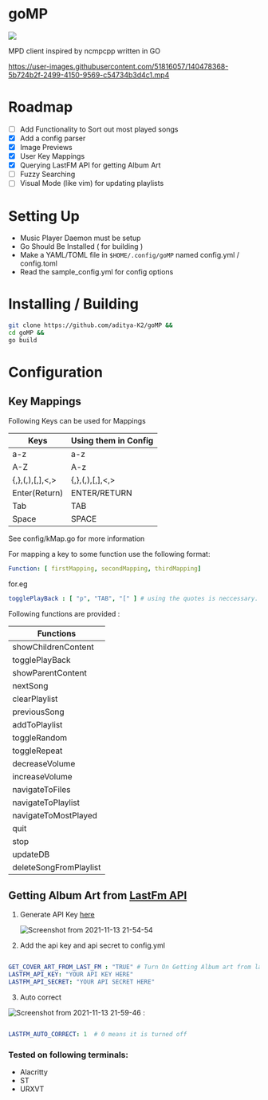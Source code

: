 # goMP

![](https://img.shields.io/badge/status-alpha-red)

 MPD client inspired by ncmpcpp written in GO

https://user-images.githubusercontent.com/51816057/140478368-5b724b2f-2499-4150-9569-c54734b3d4c1.mp4

# Roadmap

- [ ] Add Functionality to Sort out most played songs
- [x] Add a config parser
- [x] Image Previews
- [x] User Key Mappings
- [x] Querying LastFM API for getting Album Art
- [ ] Fuzzy Searching
- [ ] Visual Mode (like vim) for updating playlists

# Setting Up

- Music Player Daemon must be setup
- Go Should Be Installed ( for building )
- Make a YAML/TOML file in ``$HOME/.config/goMP`` named config.yml / config.toml
- Read the sample_config.yml for config options

# Installing / Building

```bash
git clone https://github.com/aditya-K2/goMP &&
cd goMP &&
go build
```

# Configuration

## Key Mappings

Following Keys can be used for Mappings

| Keys            | Using them in Config  |
|-----------------|-----------------------|
| a-z             | a-z                   |
| A-Z             | A-z                   |
| {,},(,),[,],<,> | {,},(,),[,],<,>       |
| Enter(Return)   | ENTER/RETURN          |
| Tab             | TAB                   |
| Space           | SPACE                 |

See config/kMap.go for more information

For mapping a key to some function use the following format:


```yml
Function: [ firstMapping, secondMapping, thirdMapping]
```
for.eg


```yml
togglePlayBack : [ "p", "TAB", "[" ] # using the quotes is neccessary.
```

Following functions are provided :

|          Functions                 |
|------------------------------------|
|     showChildrenContent            |
|     togglePlayBack                 |
|     showParentContent              |
|     nextSong                       |
|     clearPlaylist                  |
|     previousSong                   |
|     addToPlaylist                  |
|     toggleRandom                   |
|     toggleRepeat                   |
|     decreaseVolume                 |
|     increaseVolume                 |
|     navigateToFiles                |
|     navigateToPlaylist             |
|     navigateToMostPlayed           |
|     quit                           |
|     stop                           |
|     updateDB                       |
|     deleteSongFromPlaylist         |

## Getting Album Art from [LastFm API](https://www.last.fm/api)

1. Generate API Key [here](https://www.last.fm/login?next=%2Fapi%2Faccount%2Fcreate%3F_pjax%3D%2523content)
   
   ![Screenshot from 2021-11-13 21-54-54](https://user-images.githubusercontent.com/51816057/141651276-f76a5c7f-65fe-4a1a-b130-18cdf67dd471.png)
   
2. Add the api key and api secret to config.yml 

```yml

GET_COVER_ART_FROM_LAST_FM : "TRUE" # Turn On Getting Album art from lastfm api
LASTFM_API_KEY: "YOUR API KEY HERE"
LASTFM_API_SECRET: "YOUR API SECRET HERE"
```
3. Auto correct

![Screenshot from 2021-11-13 21-59-46](https://user-images.githubusercontent.com/51816057/141651414-1586577a-cab2-48e2-a24b-1053f8634fbe.png)
: 

```yml

LASTFM_AUTO_CORRECT: 1  # 0 means it is turned off

```

### Tested on following terminals:

- Alacritty
- ST
- URXVT
